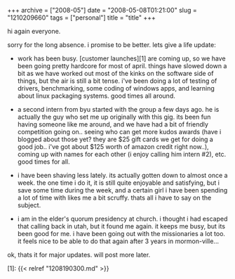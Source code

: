 +++
archive = ["2008-05"]
date = "2008-05-08T01:21:00"
slug = "1210209660"
tags = ["personal"]
title = "title"
+++

hi again everyone.

sorry for the long absence. i promise to be better. lets give a life
update:

- work has been busy. [customer launches][1] are coming up, so we have
  been going pretty hardcore for most of april. things have slowed down
  a bit as we have worked out most of the kinks on the software side of
  things, but the air is still a bit tense. i've been doing a lot of
  testing of drivers, benchmarking, some coding of windows apps, and
  learning about linux packaging systems. good times all around.

- a second intern from byu started with the group a few days ago. he is
  actually the guy who set me up originally with this gig. its been fun
  having someone like me around, and we have had a bit of friendly
  competition going on.. seeing who can get more kudos awards (have
  i blogged about those yet? they are $25 gift cards we get for doing
  a good job.. i've got about $125 worth of amazon credit right now..),
  coming up with names for each other (i enjoy calling him intern #2),
  etc. good times for all.

- i have been shaving less lately. its actually gotten down to almost once
  a week. the one time i do it, it is still quite enjoyable and
  satisfying, but i save some time during the week, and a certain girl
  i have been spending a lot of time with likes me a bit scruffy. thats
  all i have to say on the subject.

- i am in the elder's quorum presidency at church. i thought i had escaped
  that calling back in utah, but it found me again. it keeps me busy, but
  its been good for me. i have been going out with the missionaries a lot
  too. it feels nice to be able to do that again after 3 years in
  mormon-ville...

ok, thats it for major updates. will post more later.

[1]: {{< relref "1208190300.md" >}}

